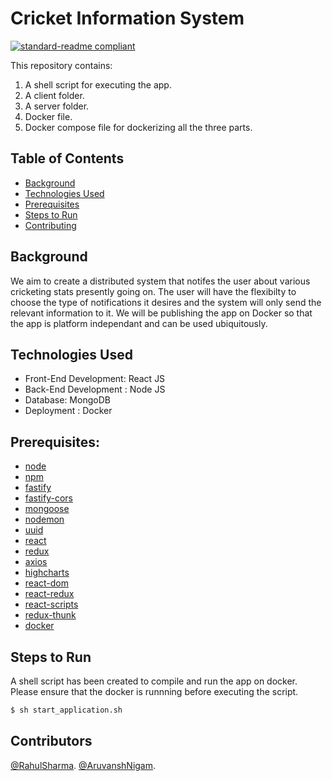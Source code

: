 # Cricket Information System

[![standard-readme compliant](https://img.shields.io/badge/readme%20style-standard-brightgreen.svg?style=flat-square)](https://github.com/RichardLitt/standard-readme)

This repository contains:

1. A shell script for executing the app.
2. A client folder.
3. A server folder.
4. Docker file.
5. Docker compose file for dockerizing all the three parts.


## Table of Contents

- [Background](#background)
- [Technologies Used](#technology)
- [Prerequisites](#prerequisites)
- [Steps to Run](#install)
- [Contributing](#contributing)

## Background

We aim to create a distributed system that notifes the user about various cricketing stats presently going on. The user will have the flexibilty to choose the type of notifications it desires and the system will only send the relevant information to it.
We will be publishing the app on Docker so that the app is platform independant and can be used ubiquitously. 

## Technologies Used
- Front-End Development: React JS
- Back-End Development : Node JS
- Database: MongoDB
- Deployment : Docker

## Prerequisites:
- [node](http://nodejs.org) 
- [npm](https://npmjs.com)
- [fastify](https://www.fastify.io/)
- [fastify-cors](https://www.npmjs.com/package/fastify-cors)
- [mongoose](https://mongoosejs.com/docs/)
- [nodemon](https://www.npmjs.com/package/nodemon)
- [uuid](https://www.npmjs.com/package/uuid)
- [react](https://reactjs.org/)
- [redux](https://redux.js.org/)
- [axios](https://axios-http.com/docs/intro)
- [highcharts](https://www.highcharts.com/)
- [react-dom](https://reactjs.org/docs/react-dom.html)
- [react-redux](https://react-redux.js.org/)
- [react-scripts](https://www.npmjs.com/package/react-scripts)
- [redux-thunk](https://github.com/reduxjs/redux-thunk)
- [docker](https://www.docker.com/)


## Steps to Run

A shell script has been created to compile and run the app on docker. Please ensure that the docker is runnning before executing the script.

```sh
$ sh start_application.sh
```


## Contributors

[@RahulSharma](https://github.com/webber2408).
[@AruvanshNigam](https://github.com/Aruvansh1997).


